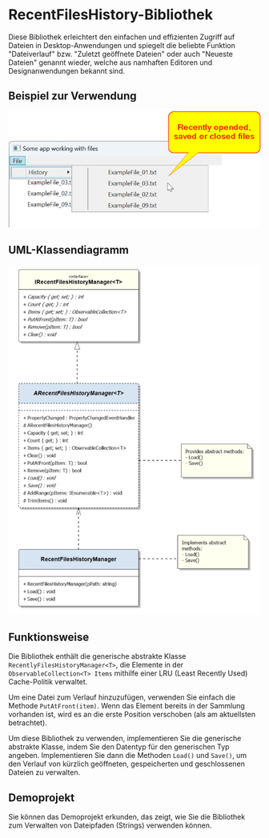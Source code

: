 # RecentFilesHistory-Bibliothek
Diese Bibliothek erleichtert den einfachen und effizienten Zugriff auf Dateien in Desktop-Anwendungen und spiegelt die beliebte Funktion "Dateiverlauf" bzw. "Zuletzt geöffnete Dateien" oder auch "Neueste Dateien" genannt wieder, welche aus namhaften Editoren und Designanwendungen bekannt sind.

## Beispiel zur Verwendung
![Verlauf von zuletzt geöffneten, geschlossenen oder gespeicherten Dateien](demo-window-history-of-recently-opened-closed-or-saved-files.png)

## UML-Klassendiagramm
![UML-Klassendiagramm](uml-class-diagramm-of-recent-files-history.png)

## Funktionsweise
Die Bibliothek enthält die generische abstrakte Klasse `RecentlyFilesHistoryManager<T>`, die Elemente in der `ObservableCollection<T> Items` mithilfe einer LRU (Least Recently Used) Cache-Politik verwaltet.

Um eine Datei zum Verlauf hinzuzufügen, verwenden Sie einfach die Methode `PutAtFront(item)`. Wenn das Element bereits in der Sammlung vorhanden ist, wird es an die erste Position verschoben (als am aktuellsten betrachtet).

Um diese Bibliothek zu verwenden, implementieren Sie die generische abstrakte Klasse, indem Sie den Datentyp für den generischen Typ angeben. Implementieren Sie dann die Methoden `Load()` und `Save()`, um den Verlauf von kürzlich geöffneten, gespeicherten und geschlossenen Dateien zu verwalten.

## Demoprojekt
Sie können das Demoprojekt erkunden, das zeigt, wie Sie die Bibliothek zum Verwalten von Dateipfaden (Strings) verwenden können.